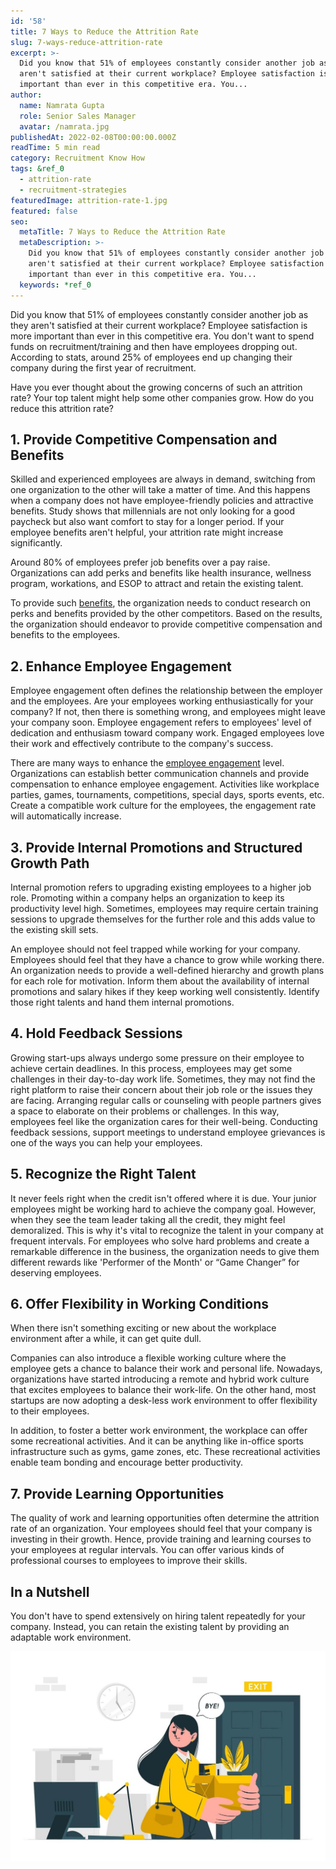```yaml
---
id: '58'
title: 7 Ways to Reduce the Attrition Rate
slug: 7-ways-reduce-attrition-rate
excerpt: >-
  Did you know that 51% of employees constantly consider another job as they
  aren't satisfied at their current workplace? Employee satisfaction is more
  important than ever in this competitive era. You...
author:
  name: Namrata Gupta
  role: Senior Sales Manager
  avatar: /namrata.jpg
publishedAt: 2022-02-08T00:00:00.000Z
readTime: 5 min read
category: Recruitment Know How
tags: &ref_0
  - attrition-rate
  - recruitment-strategies
featuredImage: attrition-rate-1.jpg
featured: false
seo:
  metaTitle: 7 Ways to Reduce the Attrition Rate
  metaDescription: >-
    Did you know that 51% of employees constantly consider another job as they
    aren't satisfied at their current workplace? Employee satisfaction is more
    important than ever in this competitive era. You...
  keywords: *ref_0
---
```


Did you know that 51% of employees constantly consider another job as they aren't satisfied at their current workplace? Employee satisfaction is more important than ever in this competitive era. You don't want to spend funds on recruitment/training and then have employees dropping out. According to stats, around 25% of employees end up changing their company during the first year of recruitment.  

<!--more-->

Have you ever thought about the growing concerns of such an attrition rate? Your top talent might help some other companies grow. How do you reduce this attrition rate?

## 1\. **Provide Competitive Compensation and Benefits**

Skilled and experienced employees are always in demand, switching from one organization to the other will take a matter of time. And this happens when a company does not have employee-friendly policies and attractive benefits. Study shows that millennials are not only looking for a good paycheck but also want comfort to stay for a longer period. If your employee benefits aren't helpful, your attrition rate might increase significantly. 

Around 80% of employees prefer job benefits over a pay raise. Organizations can add perks and benefits like health insurance, wellness program, workations, and ESOP to attract and retain the existing talent. 

To provide such [benefits](https://www.thetalentpool.ai/recruitment-management-software-benefits.html), the organization needs to conduct research on perks and benefits provided by the other competitors. Based on the results, the organization should endeavor to provide competitive compensation and benefits to the employees.

## 2\. **Enhance Employee Engagement**

Employee engagement often defines the relationship between the employer and the employees. Are your employees working enthusiastically for your company? If not, then there is something wrong, and employees might leave your company soon. Employee engagement refers to employees' level of dedication and enthusiasm toward company work. Engaged employees love their work and effectively contribute to the company's success.

There are many ways to enhance the [employee engagement](https://www.thetalentpool.ai/blogs/6-ways-increase-employee-engagement/) level. Organizations can establish better communication channels and provide compensation to enhance employee engagement. Activities like workplace parties, games, tournaments, competitions, special days, sports events, etc. Create a compatible work culture for the employees, the engagement rate will automatically increase.

## 3\. **Provide Internal Promotions and Structured Growth Path** 

Internal promotion refers to upgrading existing employees to a higher job role. Promoting within a company helps an organization to keep its productivity level high. Sometimes, employees may require certain training sessions to upgrade themselves for the further role and this adds value to the existing skill sets.

An employee should not feel trapped while working for your company. Employees should feel that they have a chance to grow while working there. An organization needs to provide a well-defined hierarchy and growth plans for each role for motivation. Inform them about the availability of internal promotions and salary hikes if they keep working well consistently. Identify those right talents and hand them internal promotions.

## 4\. **Hold Feedback Sessions** 

Growing start-ups always undergo some pressure on their employee to achieve certain deadlines. In this process, employees may get some challenges in their day-to-day work life. Sometimes, they may not find the right platform to raise their concern about their job role or the issues they are facing. Arranging regular calls or counseling with people partners gives a space to elaborate on their problems or challenges. In this way, employees feel like the organization cares for their well-being. Conducting feedback sessions, support meetings to understand employee grievances is one of the ways you can help your employees.

## 5\. **Recognize the Right Talent**

It never feels right when the credit isn't offered where it is due. Your junior employees might be working hard to achieve the company goal. However, when they see the team leader taking all the credit, they might feel demoralized. This is why it's vital to recognize the talent in your company at frequent intervals. For employees who solve hard problems and create a remarkable difference in the business, the organization needs to give them different rewards like 'Performer of the Month' or “Game Changer” for deserving employees.

## 6\. **Offer Flexibility in Working Conditions**

When there isn't something exciting or new about the workplace environment after a while, it can get quite dull.

Companies can also introduce a flexible working culture where the employee gets a chance to balance their work and personal life. Nowadays, organizations have started introducing a remote and hybrid work culture that excites employees to balance their work-life. On the other hand, most startups are now adopting a desk-less work environment to offer flexibility to their employees. 

In addition, to foster a better work environment, the workplace can offer some recreational activities. And it can be anything like in-office sports infrastructure such as gyms, game zones, etc. These recreational activities enable team bonding and encourage better productivity.

## 7\. **Provide Learning Opportunities**

The quality of work and learning opportunities often determine the attrition rate of an organization. Your employees should feel that your company is investing in their growth. Hence, provide training and learning courses to your employees at regular intervals. You can offer various kinds of professional courses to employees to improve their skills. 

## **In a Nutshell**

You don't have to spend extensively on hiring talent repeatedly for your company. Instead, you can retain the existing talent by providing an adaptable work environment. 

![attrition-rate ](images/attrition-rate-1-1024x683.jpg)
